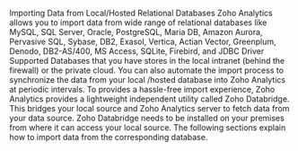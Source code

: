 Importing Data from Local/Hosted Relational Databases
Zoho Analytics allows you to import data from wide range of relational databases like MySQL, SQL Server, Oracle, PostgreSQL, Maria DB, Amazon Aurora, Pervasive SQL, Sybase, DB2, Exasol, Vertica, Actian Vector, Greenplum, Denodo, DB2-AS/400, MS Access, SQLite, Firebird, and JDBC Driver Supported Databases that you have stores in the local intranet (behind the firewall) or the private cloud. You can also automate the import process to synchronize the data from your local /hosted database into Zoho Analytics at periodic intervals.
To provides a hassle-free import experience, Zoho Analytics provides a lightweight independent utility called Zoho Databridge. This bridges your local source and Zoho Analytics server to fetch data from your data source. Zoho Databridge needs to be installed on your premises from where it can access your local source.
The following sections explain how to import data from the corresponding database.